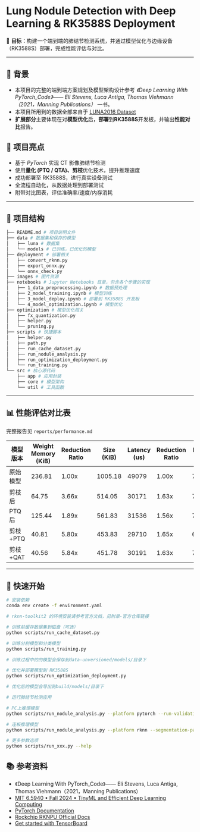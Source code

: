 # Lung Nodule Detection with Deep Learning & RK3588S Deployment

🎯 **目标**：构建一个端到端的肺结节检测系统，并通过模型优化与边缘设备（RK3588S）部署，完成性能评估与对比。

---

## 📌 背景

- 本项目的完整的端到端方案规划及模型架构设计参考 *《Deep Learning With PyTorch_Code》—— Eli Stevens, Luca Antiga, Thomas Viehmann（2021，Manning Publications）* 一书。
- 本项目所用到的数据全部来自于 [LUNA2016 Dataset](https://luna16.grand-challenge.org/Download/)
- **扩展部分**主要体现在对**模型优化**后，**部署**到**RK3588S**开发板，并输出**性能对比**报告。

## 🧠 项目亮点

- 基于 *PyTorch* 实现 CT 影像肺结节检测
- 使用**量化 (PTQ / QTA)、剪枝**优化技术，提升推理速度
- 成功部署至 RK3588S，进行真实设备测试
- 全流程自动化，从数据处理到部署测试
- 附带对比图表，评估准确率/速度/内存消耗

---

## 📁 项目结构

```bash
├── README.md # 项目说明文件
├── data # 数据集和保存的模型
│   ├── luna # 数据集
│   └── models # 已训练，已优化的模型
├── deployment # 部署相关
│   ├── convert_rknn.py
│   ├── export_onnx.py
│   └── onnx_check.py
├── images # 图片资源
├── notebooks # Jupyter Notebooks 目录，包含各个步骤的实现
│   ├── 1_data_preprocessing.ipynb # 数据预处理
│   ├── 2_model_training.ipynb # 模型训练
│   ├── 3_model_deploy.ipynb # 部署到 RK3588S 开发板
│   └── 4_model_optimization.ipynb # 模型优化
├── optimization # 模型优化相关
│   ├── fx_quantization.py
│   ├── helper.py
│   └── pruning.py
├── scripts # 快捷脚本
│   ├── helper.py
│   ├── path.py
│   ├── run_cache_dataset.py
│   ├── run_nodule_analysis.py
│   ├── run_optimization_deployment.py
│   └── run_training.py
└── src # 核心源代码
    ├── app # 应用封装
    ├── core # 模型架构
    └── util # 工具函数
```

---

## 📊 性能评估对比表

完整报告见 `reports/performance.md`

| 模型版本 | Weight Memory (KiB) | Reduction Ratio | Size (KiB) | Latency (us) | Reduction Ratio | Recall (%) | Recall Drop |
| -------- | ------------------- | --------------- | ---------- | ------------ | --------------- | ---------- | ----------- |
| 原始模型 | 236.81              | 1.00x           | 1005.18    | 49079        | 1.00x           | 76.7%      | -           |
| 剪枝后   | 64.75               | 3.66x           | 514.05     | 30171        | 1.63x           | 75.3%      | ↓ 1.4%      |
| PTQ后    | 125.44              | 1.89x           | 561.83     | 31536        | 1.56x           | 79.6%      | ↑ 2.9%      |
| 剪枝+PTQ | 40.81               | 5.80x           | 453.83     | 29710        | 1.65x           | 69.5%      | ↓ 7.2%      |
| 剪枝+QAT | 40.56               | 5.84x           | 451.78     | 30191        | 1.63x           | 77.1%      | ↑ 0.4%      |

---

## 🚀 快速开始

```bash
# 安装依赖
conda env create -f environment.yaml

# rknn-toolkit2 的环境安装请参考官方文档，见附录-官方仓库链接
```

```bash
# 训练前缓存数据集到磁盘（可选）
python scripts/run_cache_dataset.py
```

```bash
# 训练分割模型和分类模型
python scripts/run_training.py

# 训练过程中的的模型会保存到data-unversioned/models/目录下
```

```bash
# 优化并部署模型到 RK3588S
python scripts/run_optimization_deployment.py

# 优化后的模型会导出到build/models/目录下
```

```bash
# 运行肺结节检测应用

# PC上推理模型
python scripts/run_nodule_analysis.py --platform pytorch --run-validation

# 连板推理模型
python scripts/run_nodule_analysis.py --platform rknn --segmentation-path data/models/seg/seg_model.rknn --target rk3588  --run-validation
```

```bash
# 更多参数选项
python scripts/run_xxx.py --help
```

## 📚 参考资料

- 《Deep Learning With PyTorch_Code》—— Eli Stevens, Luca Antiga, Thomas Viehmann（2021，Manning Publications）
- [MIT 6.5940 • Fall 2024 • TinyML and Efficient Deep Learning Computing](https://hanlab.mit.edu/courses/2024-fall-65940)
- [PyTorch Documentation](https://docs.pytorch.org/docs/stable/index.html)
- [Rockchip RKNPU Official Docs](https://github.com/airockchip/rknn-toolkit2/tree/master)
- [Get started with TensorBoard](https://www.tensorflow.org/tensorboard/get_started)
